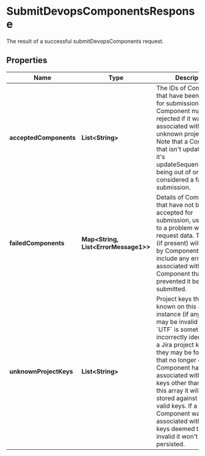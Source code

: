 

# SubmitDevopsComponentsResponse

The result of a successful submitDevopsComponents request. 

## Properties

| Name | Type | Description | Notes |
|------------ | ------------- | ------------- | -------------|
|**acceptedComponents** | **List&lt;String&gt;** | The IDs of Components that have been accepted for submission.  A Component may be rejected if it was only associated with unknown project keys.  Note that a Component that isn&#39;t updated due to it&#39;s updateSequenceNumber being out of order is not considered a failed submission.  |  [optional] |
|**failedComponents** | **Map&lt;String, List&lt;ErrorMessage1&gt;&gt;** | Details of Components that have not been accepted for submission, usually due to a problem with the request data.  The object (if present) will be keyed by Component ID and include any errors associated with that Component that have prevented it being submitted.  |  [optional] |
|**unknownProjectKeys** | **List&lt;String&gt;** | Project keys that are not known on this Jira instance (if any).  These may be invalid keys (e.g. &#x60;UTF&#x60; is sometimes incorrectly identified as a Jira project key), or they may be for projects that no longer exist.  If a Component has been associated with project keys other than those in this array it will still be stored against those valid keys. If a Component was only associated with project keys deemed to be invalid it won&#39;t be persisted.  |  [optional] |



